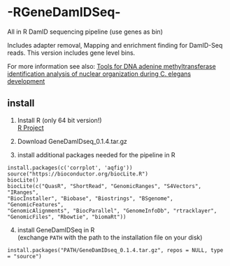 # -RGeneDamIDSeq-
All in R DamID sequencing pipeline (use genes as bin)

Includes adapter removal, Mapping and enrichment finding for DamID-Seq reads.
This version includes gene level bins. 

For more information see also: [Tools for DNA adenine methyltransferase identification analysis of nuclear organization during C. elegans development](http://onlinelibrary.wiley.com/doi/10.1002/dvg.22925/abstract)

install
-------

1) Install R (only 64 bit version!)  
[R Project](https://www.r-project.org/ "The R Project for Statistical Computing")


2) Download GeneDamIDseq_0.1.4.tar.gz

3) install additional packages needed for the pipeline in R   

`install.packages(c('corrplot', 'aqfig'))`  
`source("https://bioconductor.org/biocLite.R")`  
`biocLite()`  
`biocLite(c("QuasR", "ShortRead", "GenomicRanges", "S4Vectors", "IRanges",`   
`"BiocInstaller", "Biobase", "Biostrings", "BSgenome", "GenomicFeatures", `    
`"GenomicAlignments", "BiocParallel", "GenomeInfoDb", "rtracklayer", `    
`"GenomicFiles", "Rbowtie", "biomaRt"))`  

4) install GeneDamIDSeq in R   
(exchange `PATH` with the path to the installation file on your disk)  

`install.packages("PATH/GeneDamIDseq_0.1.4.tar.gz", repos = NULL, type = "source")`  
